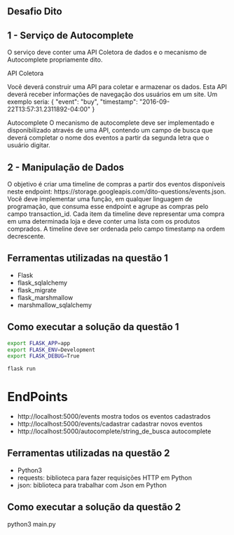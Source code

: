 ## Desafio Dito

<h2> 1 - Serviço de Autocomplete </h2>

O serviço deve conter uma API Coletora de dados e o mecanismo de
Autocomplete propriamente dito.

API Coletora

Você deverá construir uma API para coletar e armazenar os dados. Esta API deverá
receber informações de navegação dos usuários em um site. Um exemplo seria:
{
"event": "buy",
"timestamp": "2016-09-22T13:57:31.2311892-04:00"
}

Autocomplete
O mecanismo de autocomplete deve ser implementado e disponibilizado através de
uma API, contendo um campo de busca que deverá completar o nome dos eventos
a partir da segunda letra que o usuário digitar.

<h2> 2 - Manipulação de Dados </h2>
O objetivo é criar uma timeline de compras a partir dos eventos disponíveis neste
endpoint: https://storage.googleapis.com/dito-questions/events.json.
Você deve implementar uma função, em qualquer linguagem de programação, que
consuma esse endpoint e agrupe as compras pelo campo transaction_id. Cada
item da timeline deve representar uma compra em uma determinada loja e deve
conter uma lista com os produtos comprados. A timeline deve ser ordenada pelo campo timestamp na ordem decrescente.

## Ferramentas utilizadas na questão 1

- Flask
- flask_sqlalchemy
- flask_migrate
- flask_marshmallow
- marshmallow_sqlalchemy

## Como executar a solução da questão 1

```sh
export FLASK_APP=app
export FLASK_ENV=Development
export FLASK_DEBUG=True

flask run
```

# EndPoints

- http://localhost:5000/events mostra todos os eventos cadastrados
- http://localhost:5000/events/cadastrar cadastrar novos eventos
- http://localhost:5000/autocomplete/string_de_busca autocomplete

## Ferramentas utilizadas na questão 2

- Python3
- requests: biblioteca para fazer requisições HTTP em Python
- json: biblioteca para trabalhar com Json em Python

## Como executar a solução da questão 2

python3 main.py
